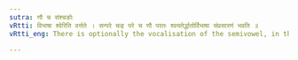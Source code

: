 ```yaml
---
sutra: णौ च संश्चङोः
vRtti: विभाषा श्वेरिति वर्त्तते । सन्परे चङ् परे च णौ परतः श्वयतेर्द्धातोर्विभाषा संप्रसारणं भवति ॥
vRtti_eng: There is optionally the vocalisation of the semivowel, in the causative of श्वि, when followed by the Desiderative सन् and the Aorist चङ् affix.

---
```

